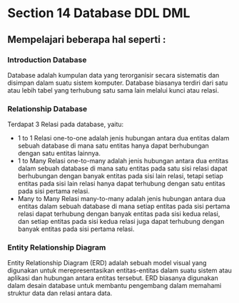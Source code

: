 # Section 14 Database DDL DML

## Mempelajari beberapa hal seperti :

### Introduction Database
Database adalah kumpulan data yang terorganisir secara sistematis dan disimpan dalam suatu sistem komputer. Database biasanya terdiri dari satu atau lebih tabel yang terhubung satu sama lain melalui kunci atau relasi.

### Relationship Database
Terdapat 3 Relasi pada database, yaitu:
- 1 to 1
Relasi one-to-one adalah jenis hubungan antara dua entitas dalam sebuah database di mana satu entitas hanya dapat berhubungan dengan satu entitas lainnya.
- 1 to Many
Relasi one-to-many adalah jenis hubungan antara dua entitas dalam sebuah database di mana satu entitas pada satu sisi relasi dapat berhubungan dengan banyak entitas pada sisi lain relasi, tetapi setiap entitas pada sisi lain relasi hanya dapat terhubung dengan satu entitas pada sisi pertama relasi.
- Many to Many
Relasi many-to-many adalah jenis hubungan antara dua entitas dalam sebuah database di mana setiap entitas pada sisi pertama relasi dapat terhubung dengan banyak entitas pada sisi kedua relasi, dan setiap entitas pada sisi kedua relasi juga dapat terhubung dengan banyak entitas pada sisi pertama relasi.

### Entity Relationship Diagram
Entity Relationship Diagram (ERD) adalah sebuah model visual yang digunakan untuk merepresentasikan entitas-entitas dalam suatu sistem atau aplikasi dan hubungan antara entitas tersebut. ERD biasanya digunakan dalam desain database untuk membantu pengembang dalam memahami struktur data dan relasi antara data.